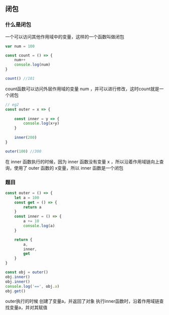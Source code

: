 ## 闭包
### 什么是闭包
一个可以访问其他作用域中的变量，这样的一个函数叫做闭包
```js
var num = 100

const count = () => {
    num++
    console.log(num)
}

count() //101
```
count函数可以访问外层作用域的变量 num ，并可以进行修改，这时count就是一个闭包

```js
// eg2
const outer = x => {
    
    const inner = y => {
        console.log(x+y)
    }
    
    inner(200)
}

outer(100) //300
```
在 inner 函数执行的时候，因为 inner 函数没有变量 x ，所以沿着作用域链向上查询，使用了 outer 函数的 x变量，所以 inner 函数是一个闭包

### 题目
```js
const outer = () => {
    let a = 100
    const get = () => {
        return a
    }
    const inner = () => {
        a += 10
        console.log(a)
    }

    return {
        a,
        inner,
        get
    }
}

const obj = outer()
obj.inner()
obj.inner()
console.log('==', obj.a)
obj.get()
```
outer执行的时候 创建了变量a，并返回了对象
执行inner函数时，沿着作用域链查找变量a，并对其赋值